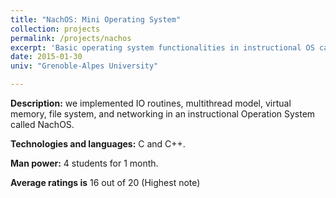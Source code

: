 ```yaml
---
title: "NachOS: Mini Operating System"
collection: projects
permalink: /projects/nachos
excerpt: 'Basic operating system functionalities in instructional OS called NachOS'
date: 2015-01-30
univ: "Grenoble-Alpes University"

---
```


**Description:** we implemented IO routines, multithread model, virtual memory, file system, and networking in an instructional Operation System called NachOS.

**Technologies and languages:** C and C++.

**Man power:** 4 students for 1 month.

**Average ratings is** 16 out of 20 (Highest note)
